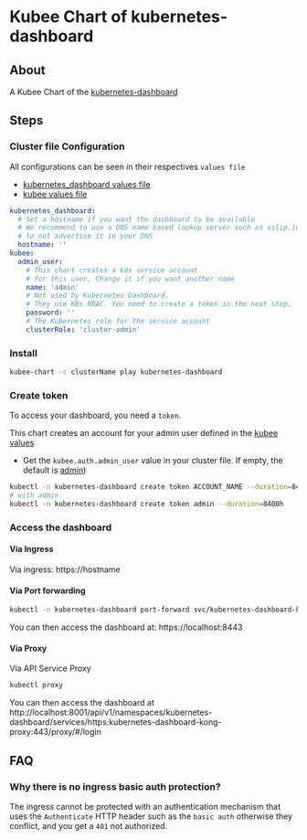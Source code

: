 # Kubee Chart of kubernetes-dashboard

## About
A Kubee Chart of the [kubernetes-dashboard](https://github.com/kubernetes/dashboard)

## Steps

### Cluster file Configuration

All configurations can be seen in their respectives `values file`
* [kubernetes_dashboard values file](values.yaml)
* [kubee values file](../kubee/values.yaml)

```yaml
kubernetes_dashboard:
  # Set a hostname if you want the dashboard to be available 
  # We recommend to use a DNS name based lookup server such as sslip.io or sslip.io
  # to not advertise it in your DNS
  hostname: ''
kubee:
  admin_user:
    # This chart creates a k8s service account
    # for this user, Change it if you want another name
    name: 'admin'
    # Not used by Kubernetes Dashboard. 
    # They use K8s RBAC. You need to create a token in the next step.
    password: ''
    # The Kubernetes role for the service account
    clusterRole: 'cluster-admin'
```

### Install

```bash
kubee-chart -c clusterName play kubernetes-dashboard
```

### Create token

To access your dashboard, you need a `token`.

This chart creates an account for your admin user defined in the [kubee values](../kubee/values.yaml)

* Get the `kubee.auth.admin_user` value in your cluster file. If empty, the default is [admin](../kubee/values.yaml))
```bash
kubectl -n kubernetes-dashboard create token ACCOUNT_NAME --duration=8400h
# with admin
kubectl -n kubernetes-dashboard create token admin --duration=8400h
```

### Access the dashboard

#### Via Ingress
Via ingress: https://hostname

#### Via Port forwarding

```bash
kubectl -n kubernetes-dashboard port-forward svc/kubernetes-dashboard-kong-proxy 8443:443  
```
You can then access the dashboard at: https://localhost:8443

#### Via Proxy

Via API Service Proxy
```bash
kubectl proxy
```
You can then access the dashboard at http://localhost:8001/api/v1/namespaces/kubernetes-dashboard/services/https:kubernetes-dashboard-kong-proxy:443/proxy/#/login




## FAQ

### Why there is no ingress basic auth protection?

The ingress cannot be protected with an authentication mechanism that uses the `Authenticate` HTTP header
such as the `basic auth` otherwise they conflict, and you get a `401` not authorized.



